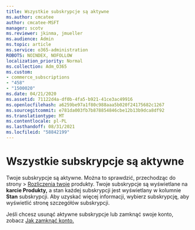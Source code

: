 ```yaml
---
title: Wszystkie subskrypcje są aktywne
ms.author: cmcatee
author: cmcatee-MSFT
manager: scotv
ms.reviewer: jkinma, jmueller
ms.audience: Admin
ms.topic: article
ms.service: o365-administration
ROBOTS: NOINDEX, NOFOLLOW
localization_priority: Normal
ms.collection: Adm_O365
ms.custom:
- commerce_subscriptions
- "458"
- "1500020"
ms.date: 04/21/2020
ms.assetid: 71122d4a-df0b-4fa5-b921-41ce3ac49916
ms.openlocfilehash: a6259be97a1f80c988aaa5b020f24175682c1267
ms.sourcegitcommit: e781da003fb7b878854846cbe12b13b9dca8df92
ms.translationtype: MT
ms.contentlocale: pl-PL
ms.lasthandoff: 08/31/2021
ms.locfileid: "58842199"
---
```

# <a name="all-subscriptions-are-active"></a>Wszystkie subskrypcje są aktywne

Twoje subskrypcje są aktywne. Można to sprawdzić, przechodząc  do strony \> [Rozliczenia twoje](https://go.microsoft.com/fwlink/p/?linkid=842054) produkty. Twoje subskrypcje są wyświetlane na **karcie Produkty,** a stan każdej subskrypcji jest wyświetlany w kolumnie **Stan** subskrypcji. Aby uzyskać więcej informacji, wybierz subskrypcję, aby wyświetlić stronę szczegółów subskrypcji.
  
Jeśli chcesz usunąć aktywne subskrypcje lub zamknąć swoje konto, zobacz [Jak zamknąć konto.](https://docs.microsoft.com/microsoft-365/commerce/close-your-account?view=o365-worldwide)
